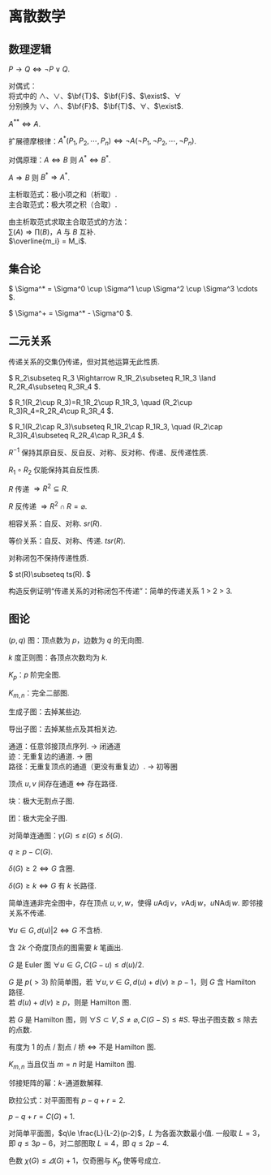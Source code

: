 # 离散数学

## 数理逻辑

$P\rightarrow Q \Leftrightarrow \lnot P \lor Q$.

对偶式：  
将式中的 $\land$、$\lor$、$\bf{T}$、$\bf{F}$、$\exist$、$\forall$   
分别换为 $\lor$、$\land$、$\bf{F}$、$\bf{T}$、$\forall$、$\exist$.

$A^{**}\Leftrightarrow A$.

扩展德摩根律：$A^*(P_1, P_2, \cdots, P_n) \Leftrightarrow \lnot A(\lnot P_1, \lnot P_2, \cdots, \lnot P_n)$.

对偶原理：$A\Leftrightarrow B$ 则 $A^* \Leftrightarrow B^*$.

$A\Rightarrow B$ 则 $B^* \Rightarrow A^*$.

主析取范式：极小项之和（析取）.  
主合取范式：极大项之积（合取）.

由主析取范式求取主合取范式的方法：  
$\sum (A) \Rightarrow \prod(B)$，$A$ 与 $B$ 互补.  
$\overline{m_i} = M_i$.

## 集合论

$
\Sigma^* = \Sigma^0 \cup \Sigma^1 \cup \Sigma^2 \cup \Sigma^3 \cdots
$.

$
\Sigma^+ = \Sigma^* - \Sigma^0
$.

## 二元关系

传递关系的交集仍传递，但对其他运算无此性质.

$
R_2\subseteq R_3 \Rightarrow R_1R_2\subseteq R_1R_3 \land R_2R_4\subseteq R_3R_4 
$.

$
R_1(R_2\cup R_3)=R_1R_2\cup R_1R_3, \quad (R_2\cup R_3)R_4=R_2R_4\cup R_3R_4
$.

$
R_1(R_2\cap R_3)\subseteq R_1R_2\cap R_1R_3, \quad (R_2\cap R_3)R_4\subseteq R_2R_4\cap R_3R_4
$.

$R^{-1}$ 保持其原自反、反自反、对称、反对称、传递、反传递性质.

$R_1\circ R_2$ 仅能保持其自反性质.

$R$ 传递 $\Rightarrow R^2\subseteq R$.

$R$ 反传递 $\Rightarrow R^2\cap R=\varnothing$.

相容关系：自反、对称. $sr(R)$.

等价关系：自反、对称、传递. $tsr(R)$.

对称闭包不保持传递性质.

$
st(R)\subseteq ts(R).
$

构造反例证明“传递关系的对称闭包不传递”：简单的传递关系 1 > 2 > 3.

## 图论

$(p, q)$ 图：顶点数为 $p$，边数为 $q$ 的无向图. 

$k$ 度正则图：各顶点次数均为 $k$.

$K_p$：$p$ 阶完全图.

$K_{m,n}$：完全二部图.

生成子图：去掉某些边.

导出子图：去掉某些点及其相关边.

通道：任意邻接顶点序列. $\rightarrow$ 闭通道  
迹：无重复边的通道. $\rightarrow$ 圈  
路径：无重复顶点的通道（更没有重复边）. $\rightarrow$ 初等圈  

顶点 $u, v$ 间存在通道 $\Leftrightarrow$ 存在路径.

块：极大无割点子图.

团：极大完全子图.

对简单连通图：$\gamma(G)\le\varepsilon(G)\le\delta(G)$.

$q \ge p - C(G)$.

$\delta(G)\ge2 \Leftrightarrow G$ 含圈.

$\delta(G)\ge k\Leftrightarrow G$ 有 $k$ 长路径.

简单连通非完全图中，存在顶点 $u, v, w$，使得 $u\operatorname{Adj}v$，$v\operatorname{Adj}w$，$u\operatorname{NAdj}w$. 即邻接关系不传递.

$\forall u\in G, d(u) \vert 2 \Leftrightarrow G$ 不含桥.

含 $2k$ 个奇度顶点的图需要 $k$ 笔画出.

$G$ 是 Euler 图 $\forall u \in G, C(G-u)\le d(u)/2$.

$G$ 是 $p (>3)$ 阶简单图，若 $\forall u, v \in G, d(u) + d(v) \ge p-1$，则 $G$ 含 Hamilton 路径.  
若 $d(u) + d(v) \ge p$，则是 Hamilton 图.

若 $G$ 是 Hamilton 图，则 $\forall S \subset V, S\ne\varnothing, C(G-S) \le \#S$. 导出子图支数 $\le$ 除去的点数.

有度为 1 的点 / 割点 / 桥 $\Leftrightarrow$ 不是 Hamilton 图.

$K_{m, n}$ 当且仅当 $m=n$ 时是 Hamilton 图.

邻接矩阵的幂：$k$-通道数解释.

欧拉公式：对平面图有 $p-q+r=2$.

$p-q+r=C(G)+1$.

对简单平面图，$q\le \frac{L}{L-2}(p-2)$，$L$ 为各面次数最小值. 一般取 $L = 3$，即 $q\le 3p-6$，对二部图取 $L = 4$，即 $q\le 2p-4$.

色数 $\chi(G) \le \varDelta(G)+1$，仅奇圈与 $K_p$ 使等号成立.
